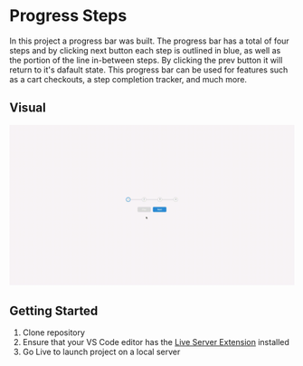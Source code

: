 # Progress Steps

In this project a progress bar was built. The progress bar has a total of four steps and by clicking next
button each step is outlined in blue, as well as the portion of the line in-between steps. By clicking the
prev button it will return to it's dafault state. This progress bar can be used for features such as a cart
checkouts, a step completion tracker, and much more.

## Visual

!["Progress Steps"](https://github.com/SJ-WJ/50-projects/blob/main/02_progress-steps/docs/progress-steps.gif)

## Getting Started

1. Clone repository
2. Ensure that your VS Code editor has the [Live Server Extension](https://marketplace.visualstudio.com/items?itemName=ritwickdey.LiveServer) installed
3. Go Live to launch project on a local server
